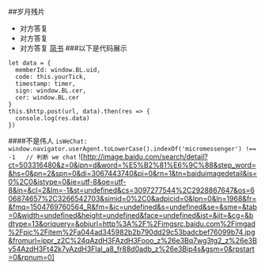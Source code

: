  ##岁月残片
- 对方答复
- 对方答复
- 对方答复
[简书](http://www.jianshu.com)
###以下是代码展示
```
let data = {
  memberId: window.BL.uid,
  code: this.yourTick,
  timestamp: timer,
  sign: window.BL.cer,
  cer: window.BL.cer
}
this.$http.post(url, data).then(res => {
  console.log(res.data)
})
```
####不是伟人
`isWeChat: window.navigator.userAgent.toLowerCase().indexOf('micromessenger') !== -1   // 判断 we chat`
![http://image.baidu.com/search/detail?ct=503316480&z=0&ipn=d&word=%E5%B2%81%E6%9C%88&step_word=&hs=0&pn=2&spn=0&di=3067443740&pi=0&rn=1&tn=baiduimagedetail&is=0%2C0&istype=0&ie=utf-8&oe=utf-8&in=&cl=2&lm=-1&st=undefined&cs=3097277544%2C2928867647&os=606874657%2C3266542703&simid=0%2C0&adpicid=0&lpn=0&ln=1968&fr=&fmq=1504769760564_R&fm=&ic=undefined&s=undefined&se=&sme=&tab=0&width=undefined&height=undefined&face=undefined&ist=&jit=&cg=&bdtype=13&oriquery=&objurl=http%3A%2F%2Fimgsrc.baidu.com%2Fimgad%2Fpic%2Fitem%2Fa044ad345982b2b790dd29c53badcbef76099b74.jpg&fromurl=ippr_z2C%24qAzdH3FAzdH3Fooo_z%26e3Bq7wg3tg2_z%26e3Bv54AzdH3Ft42k7yAzdH3Flal_a8_fr88d0adb_z%26e3Bip4s&gsm=0&rpstart=0&rpnum=0]